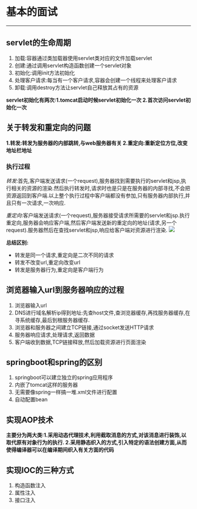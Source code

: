 # 基本的面试 #
--------------------------------
## servlet的生命周期 ##
1. 加载:容器通过类加载器使用servlet类对应的文件加载servlet
2. 创建:通过调用servlet构造函数创建一个servlet对象
3. 初始化:调用init方法初始化
4. 处理客户请求:每当有一个客户请求,容器会创建一个线程来处理客户请求
5. 卸载:调用destroy方法让servlet自己释放其占有的资源

**servlet初始化有两次:1.tomcat启动时候servlet初始化一次  2.首次访问servlet初始化一次**

## 关于转发和重定向的问题 ##
**1.转发:转发为服务器的内部跳转,与web服务器有关  2.重定向:重新定位方位,改变地址栏地址**
### 执行过程 ###
*转发*:首先,客户端发送请求(一个request),服务器找到需要执行的servlet和jsp,执行相关的资源的渲染.然后执行转发时,请求时也是只是在服务器的内部寻找,不会把资源返回到客户端.以上整个执行过程中客户端都没有参加,只有服务器内部执行,并且只有一次请求,一次响应.

*重定向*:客户端发送请求(一个request),服务器接受请求所需要的servlet和jsp.执行重定向,服务器会响应客户端,然后客户端发送新的重定向的地址(请求,另一个request).服务器然后在查找servlet和jsp,响应给客户端对资源进行渲染.
![](https://i.imgur.com/tmMxWgb.png)

**总结区别:**

- 转发是同一个请求,重定向是二次不同的请求
- 转发不改变url,重定向改变url
- 转发是服务器行为,重定向是客户端行为

## 浏览器输入url到服务器响应的过程 ##
1. 浏览器输入url
2. DNS进行域名解析ip得到地址:先查host文件,查浏览器缓存,再找服务器缓存,在寻系统缓存,最后到根服务器缓存.
3. 浏览器和服务器之间建立TCP链接,通过socket发送HTTP请求
4. 服务器响应请求,处理请求,返回数据
5. 客户端收到数据,TCP链接释放,然后加载资源进行页面渲染


## springboot和spring的区别 ##
1. springboot可以建立独立的spring应用程序
2. 内嵌了tomcat这样的服务器
3. 无需要像spring一样搞一堆.xml文件进行配置
4. 自动配置bean


## 实现AOP技术 ##
**主要分为两大类:1.采用动态代理技术,利用截取消息的方式,对该消息进行装饰,以取代原有对象行为的执行. 2.采用静态织入的方式,引入特定的语法创建方面,从而使得编译器可以在编译期间织入有关方面的代码**


## 实现IOC的三种方式 ##
1. 构造函数注入
2. 属性注入
3. 接口注入